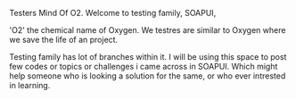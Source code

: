 Testers Mind Of O2.
Welcome to testing family,
SOAPUI,
 
'O2' the chemical name of Oxygen. We testres are similar to Oxygen where we save the life of an project.

Testing family has lot of branches within it. I will be using this space to post few codes or topics or challenges i came across in SOAPUI. 
Which might help someone who is looking a solution for the same, or who ever intrested in learning.
